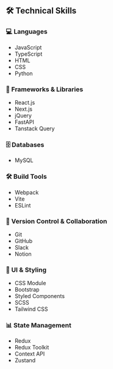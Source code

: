 ## 🛠 Technical Skills

### 💻 Languages
- JavaScript
- TypeScript
- HTML
- CSS
- Python

### 🔧 Frameworks & Libraries
- React.js
- Next.js
- jQuery
- FastAPI
- Tanstack Query

### 🗄 Databases
- MySQL

### 🛠 Build Tools
- Webpack
- Vite
- ESLint

### 👥 Version Control & Collaboration
- Git
- GitHub
- Slack
- Notion

### 🎨 UI & Styling
- CSS Module
- Bootstrap
- Styled Components
- SCSS
- Tailwind CSS


### 📊 State Management
- Redux
- Redux Toolkit
- Context API
- Zustand

